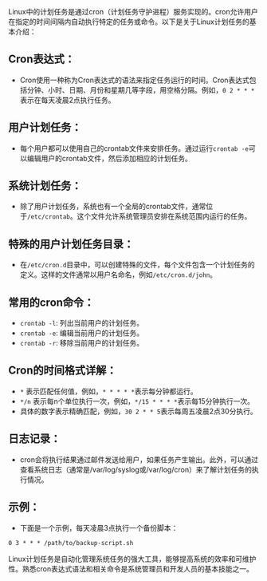 Linux中的计划任务是通过cron（计划任务守护进程）服务实现的。cron允许用户在指定的时间间隔内自动执行特定的任务或命令。以下是关于Linux计划任务的基本介绍：
## Cron表达式：
- Cron使用一种称为Cron表达式的语法来指定任务运行的时间。Cron表达式包括分钟、小时、日期、月份和星期几等字段，用空格分隔。例如，`0 2 * * *`表示在每天凌晨2点执行任务。
## 用户计划任务：
- 每个用户都可以使用自己的crontab文件来安排任务。通过运行`crontab -e`可以编辑用户的crontab文件，然后添加相应的计划任务。
## 系统计划任务：
- 除了用户计划任务，系统也有一个全局的crontab文件，通常位于`/etc/crontab`。这个文件允许系统管理员安排在系统范围内运行的任务。
## 特殊的用户计划任务目录：
- 在`/etc/cron.d`目录中，可以创建特殊的文件，每个文件包含一个计划任务的定义。这样的文件通常以用户名命名，例如`/etc/cron.d/john`。
## 常用的cron命令：
- `crontab -l`: 列出当前用户的计划任务。
- `crontab -e`: 编辑当前用户的计划任务。
- `crontab -r`: 移除当前用户的计划任务。
## Cron的时间格式详解：
- `*` 表示匹配任何值，例如，`* * * * *`表示每分钟都运行。
- `*/n` 表示每n个单位执行一次，例如，`*/15 * * * *`表示每15分钟执行一次。
- 具体的数字表示精确匹配，例如，`30 2 * * 5`表示每周五凌晨2点30分执行。
## 日志记录：
- cron会将执行结果通过邮件发送给用户，如果任务产生输出。此外，可以通过查看系统日志（通常是/var/log/syslog或/var/log/cron）来了解计划任务的执行情况。
## 示例：
- 下面是一个示例，每天凌晨3点执行一个备份脚本：
 ```
 0 3 * * * /path/to/backup-script.sh
 ```

Linux计划任务是自动化管理系统任务的强大工具，能够提高系统的效率和可维护性。熟悉cron表达式语法和相关命令是系统管理员和开发人员的基本技能之一。